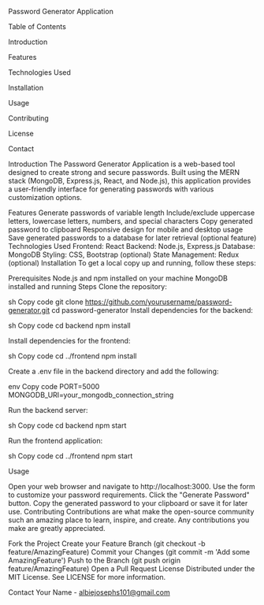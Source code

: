 Password Generator Application

Table of Contents


Introduction

Features

Technologies Used

Installation

Usage

Contributing

License

Contact


Introduction
The Password Generator Application is a web-based tool designed to create strong and secure passwords. Built using the MERN stack (MongoDB, Express.js, React, and Node.js), this application provides a user-friendly interface for generating passwords with various customization options.

Features
Generate passwords of variable length
Include/exclude uppercase letters, lowercase letters, numbers, and special characters
Copy generated password to clipboard
Responsive design for mobile and desktop usage
Save generated passwords to a database for later retrieval (optional feature)
Technologies Used
Frontend: React
Backend: Node.js, Express.js
Database: MongoDB
Styling: CSS, Bootstrap (optional)
State Management: Redux (optional)
Installation
To get a local copy up and running, follow these steps:

Prerequisites
Node.js and npm installed on your machine
MongoDB installed and running
Steps
Clone the repository:

sh
Copy code
git clone https://github.com/yourusername/password-generator.git
cd password-generator
Install dependencies for the backend:

sh
Copy code
cd backend
npm install


Install dependencies for the frontend:

sh
Copy code
cd ../frontend
npm install


Create a .env file in the backend directory and add the following:

env
Copy code
PORT=5000
MONGODB_URI=your_mongodb_connection_string


Run the backend server:

sh
Copy code
cd backend
npm start


Run the frontend application:

sh
Copy code
cd ../frontend
npm start


Usage


Open your web browser and navigate to http://localhost:3000.
Use the form to customize your password requirements.
Click the "Generate Password" button.
Copy the generated password to your clipboard or save it for later use.
Contributing
Contributions are what make the open-source community such an amazing place to learn, inspire, and create. Any contributions you make are greatly appreciated.

Fork the Project
Create your Feature Branch (git checkout -b feature/AmazingFeature)
Commit your Changes (git commit -m 'Add some AmazingFeature')
Push to the Branch (git push origin feature/AmazingFeature)
Open a Pull Request
License
Distributed under the MIT License. See LICENSE for more information.

Contact
Your Name - albiejosephs101@gmail.com

